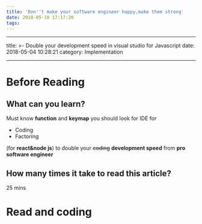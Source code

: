 ```yaml
---
title: 'Don''t make your software engineer happy,make them strong'
date: 2018-05-10 17:17:20
tags:
---
```


---

title: >-
Double your development speed in visual studio for Javascript
date: 2018-05-04 10:28:21
category: Implementation

---

# Before Reading

## What can you learn?

Must know **function** and **keymap** you should look for IDE for

* Coding
* Factoring

(for **react&node js**) to double your ~~coding~~ **development speed** from **pro software engineer**

## How many times it take to read this article?

25 mins

# Read and coding
